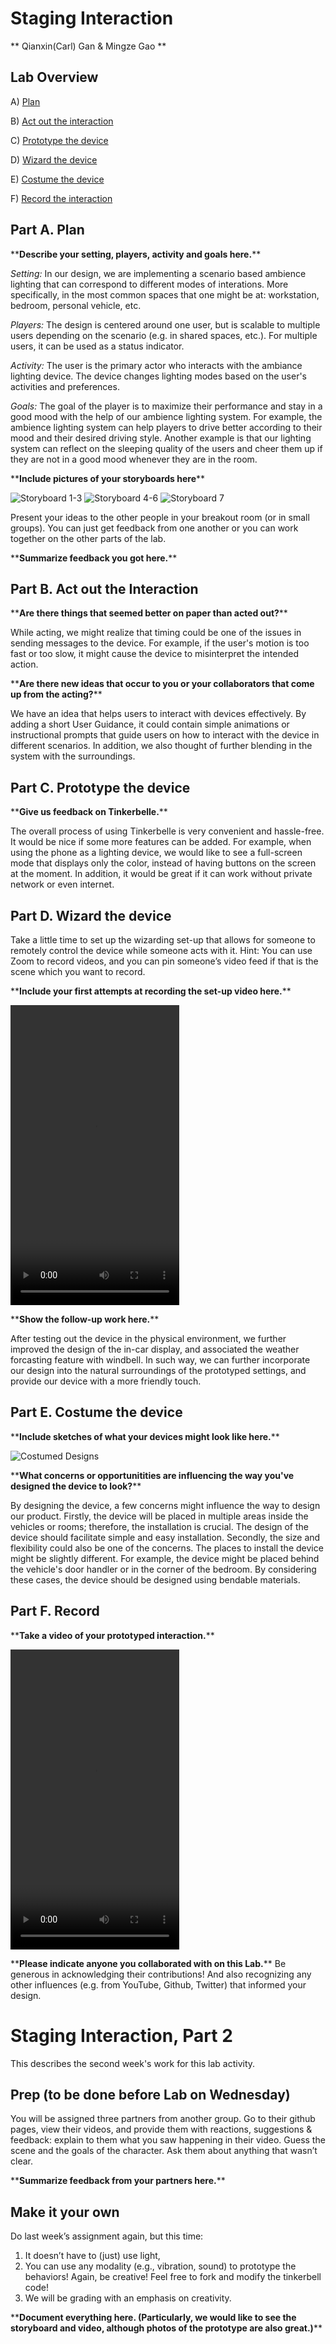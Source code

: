 

# Staging Interaction

\*\* Qianxin(Carl) Gan & Mingze Gao \*\*

## Lab Overview

A) [Plan](#part-a-plan) 

B) [Act out the interaction](#part-b-act-out-the-interaction) 

C) [Prototype the device](#part-c-prototype-the-device)

D) [Wizard the device](#part-d-wizard-the-device) 

E) [Costume the device](#part-e-costume-the-device)

F) [Record the interaction](#part-f-record)

## Part A. Plan 

\*\***Describe your setting, players, activity and goals here.**\*\*

_Setting:_ In our design, we are implementing a scenario based ambience lighting that can correspond to different modes of interations. More specifically, in the most common spaces that one might be at: workstation, bedroom, personal vehicle, etc.

_Players:_ The design is centered around one user, but is scalable to multiple users depending on the scenario (e.g. in shared spaces, etc.). For multiple users, it can be used as a status indicator.

_Activity:_ The user is the primary actor who interacts with the ambiance lighting device. The device changes lighting modes based on the user's activities and preferences.

_Goals:_ The goal of the player is to maximize their performance and stay in a good mood with the help of our ambience lighting system. For example, the ambience lighting system can help players to drive better according to their mood and their desired driving style. Another example is that our lighting system can reflect on the sleeping quality of the users and cheer them up if they are not in a good mood whenever they are in the room.

\*\***Include pictures of your storyboards here**\*\*

![Storyboard 1-3](media/storyboard-1.png)
![Storyboard 4-6](media/storyboard-2.png)
![Storyboard 7](media/storyboard-3.png)


Present your ideas to the other people in your breakout room (or in small groups). You can just get feedback from one another or you can work together on the other parts of the lab.

\*\***Summarize feedback you got here.**\*\*


## Part B. Act out the Interaction

\*\***Are there things that seemed better on paper than acted out?**\*\*

While acting, we might realize that timing could be one of the issues in sending messages to the device. For example, if the user's motion is too fast or too slow, it might cause the device to misinterpret the intended action. 

\*\***Are there new ideas that occur to you or your collaborators that come up from the acting?**\*\*

We have an idea that helps users to interact with devices effectively. By adding a short User Guidance, it could contain simple animations or instructional prompts that guide users on how to interact with the device in different scenarios. In addition, we also thought of further blending in the system with the surroundings.


## Part C. Prototype the device

\*\***Give us feedback on Tinkerbelle.**\*\*

The overall process of using Tinkerbelle is very convenient and hassle-free. It would be nice if some more features can be added. For example, when using the phone as a lighting device, we would like to see a full-screen mode that displays only the color, instead of having buttons on the screen at the moment. In addition, it would be great if it can work without private network or even internet.

## Part D. Wizard the device
Take a little time to set up the wizarding set-up that allows for someone to remotely control the device while someone acts with it. Hint: You can use Zoom to record videos, and you can pin someone’s video feed if that is the scene which you want to record. 

\*\***Include your first attempts at recording the set-up video here.**\*\*

<video width="270" height="480" controls>
  <source src="media/initial_setup.mp4" type="video/mp4">
</video>

\*\***Show the follow-up work here.**\*\*

After testing out the device in the physical environment, we further improved the design of the in-car display, and associated the weather forcasting feature with windbell. In such way, we can further incorporate our design into the natural surroundings of the prototyped settings, and provide our device with a more friendly touch.


## Part E. Costume the device

\*\***Include sketches of what your devices might look like here.**\*\*

![Costumed Designs](media/costumed_sketches.jpg)

\*\***What concerns or opportunitities are influencing the way you've designed the device to look?**\*\*

By designing the device, a few concerns might influence the way to design our product. Firstly, the device will be placed in multiple areas inside the vehicles or rooms; therefore, the installation is crucial. The design of the device should facilitate simple and easy installation. Secondly, the size and flexibility could also be one of the concerns. The places to install the device might be slightly different. For example, the device might be placed behind the vehicle's door handler or in the corner of the bedroom. By considering these cases, the device should be designed using bendable materials.

## Part F. Record

\*\***Take a video of your prototyped interaction.**\*\*

<video width="270" height="480" controls>
  <source src="video.mov" type="video/mp4">
</video>

\*\***Please indicate anyone you collaborated with on this Lab.**\*\*
Be generous in acknowledging their contributions! And also recognizing any other influences (e.g. from YouTube, Github, Twitter) that informed your design. 



# Staging Interaction, Part 2 

This describes the second week's work for this lab activity.


## Prep (to be done before Lab on Wednesday)

You will be assigned three partners from another group. Go to their github pages, view their videos, and provide them with reactions, suggestions & feedback: explain to them what you saw happening in their video. Guess the scene and the goals of the character. Ask them about anything that wasn’t clear. 

\*\***Summarize feedback from your partners here.**\*\*

## Make it your own

Do last week’s assignment again, but this time: 
1) It doesn’t have to (just) use light, 
2) You can use any modality (e.g., vibration, sound) to prototype the behaviors! Again, be creative! Feel free to fork and modify the tinkerbell code! 
3) We will be grading with an emphasis on creativity. 

\*\***Document everything here. (Particularly, we would like to see the storyboard and video, although photos of the prototype are also great.)**\*\*
